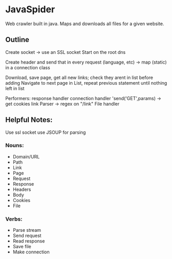# JavaSpider

Web crawler built in java. Maps and downloads all files for a given website.

## Outline

Create socket -> use an SSL socket
Start on the root dns

Create header and send that in every request (language, etc) -> map (static) in a connection class

Download, save page, get all new links; check they arent in list before adding
Navigate to next page in List, repeat previous statement until nothing left in list

Performers:
response handler
connection handler 'send('GET',params) -> get cookies
link Parser -> regex on "/link"
File handler

## Helpful Notes:
Use ssl socket
use JSOUP for parsing

### Nouns:

- Domain/URL
- Path
- Link
- Page
- Request
- Response
- Headers
- Body
- Cookies
- File

### Verbs:

- Parse stream
- Send request
- Read response
- Save file
- Make connection
